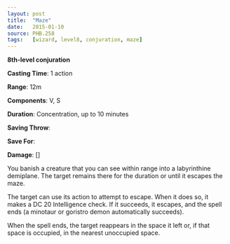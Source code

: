```yaml
---
layout: post
title:  "Maze"
date:   2015-01-10
source: PHB.258
tags:   [wizard, level8, conjuration, maze]
---
```


**8th-level conjuration**

**Casting Time**: 1 action

**Range**: 12m

**Components**: V, S

**Duration**: Concentration, up to 10 minutes

**Saving Throw**:

**Save For**:

**Damage**: []

You banish a creature that you can see within range into a labyrinthine demiplane. The target remains there for the duration or until it escapes the maze.

The target can use its action to attempt to escape. When it does so, it makes a DC 20 Intelligence check. If it succeeds, it escapes, and the spell ends (a minotaur or goristro demon automatically succeeds).

When the spell ends, the target reappears in the space it left or, if that space is occupied, in the nearest unoccupied space.
